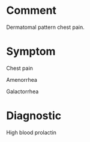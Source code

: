 # Comment

Dermatomal pattern chest pain.

# Symptom

Chest pain

Amenorrhea

Galactorrhea

# Diagnostic

High blood prolactin
